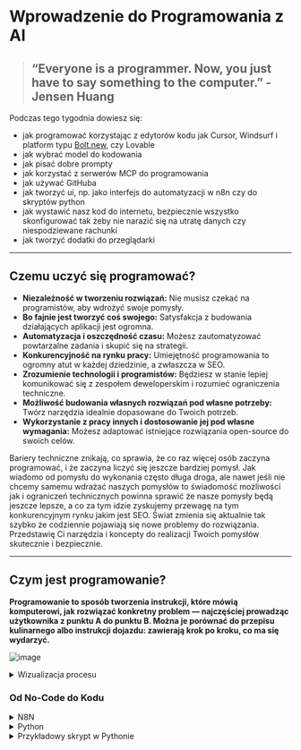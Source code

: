 # Wprowadzenie do Programowania z AI

> ## “Everyone is a programmer. Now, you just have to say something to the computer.” - Jensen Huang

Podczas tego tygodnia dowiesz się:

*   jak programować korzystając z edytorów kodu jak Cursor, Windsurf i platform typu [Bolt.new](http://bolt.new/), czy Lovable
*   jak wybrać model do kodowania
*   jak pisać dobre prompty
*   jak korzystać z serwerów MCP do programowania
*   jak używać GitHuba
*   jak tworzyć ui, np. jako interfejs do automatyzacji w n8n czy do skryptów python
*   jak wystawić nasz kod do internetu, bezpiecznie wszystko skonfigurować tak żeby nie narazić się na utratę danych czy niespodziewane rachunki
*   jak tworzyć dodatki do przeglądarki

---

## Czemu uczyć się programować?

*   **Niezależność w tworzeniu rozwiązań:** Nie musisz czekać na programistów, aby wdrożyć swoje pomysły.
*   **Bo fajnie jest tworzyć coś swojego:** Satysfakcja z budowania działających aplikacji jest ogromna.
*   **Automatyzacja i oszczędność czasu:** Możesz zautomatyzować powtarzalne zadania i skupić się na strategii.
*   **Konkurencyjność na rynku pracy:** Umiejętność programowania to ogromny atut w każdej dziedzinie, a zwłaszcza w SEO.
*   **Zrozumienie technologii i programistów:** Będziesz w stanie lepiej komunikować się z zespołem deweloperskim i rozumieć ograniczenia techniczne.
*   **Możliwość budowania własnych rozwiązań pod własne potrzeby:** Twórz narzędzia idealnie dopasowane do Twoich potrzeb.
*   **Wykorzystanie z pracy innych i dostosowanie jej pod własne wymagania:** Możesz adaptować istniejące rozwiązania open-source do swoich celów.

Bariery techniczne znikają, co sprawia, że co raz więcej osób zaczyna programować, i że zaczyna liczyć się jeszcze bardziej pomysł. Jak wiadomo od pomysłu do wykonania często długa droga, ale nawet jeśli nie chcemy samemu wdrażać naszych pomysłów to świadomość możliwości jak i ograniczeń technicznych powinna sprawić że nasze pomysły będą jeszcze lepsze, a co za tym idzie zyskujemy przewagę na tym konkurencyjnym rynku jakim jest SEO. Świat zmienia się aktualnie tak szybko że codziennie pojawiają się nowe problemy do rozwiązania. Przedstawię Ci narzędzia i koncepty do realizacji Twoich pomysłów skutecznie i bezpiecznie.

---

## Czym jest programowanie?

**Programowanie to sposób tworzenia instrukcji, które mówią komputerowi, jak rozwiązać konkretny problem — najczęściej prowadząc użytkownika z punktu A do punktu B. Można je porównać do przepisu kulinarnego albo instrukcji dojazdu: zawierają krok po kroku, co ma się wydarzyć.**

![image](image.png)

<details>
<summary>Wizualizacja procesu</summary>

Myślenie o programowaniu jako o procesie pomaga zrozumieć jego logikę. Każdy krok w procesie to fragment kodu, który wykonuje określone zadanie.

![image](image%2010.png)

</details>

### Od No-Code do Kodu

<details>
<summary>N8N</summary>

W trakcie tego kursu zetknęłaś się już z formą programowania – automatyzacjami w **n8n**. Tam, zamiast pisać kod, używamy gotowych modułów, które łączymy graficznie. To podejście jest bardzo wygodne, szczególnie gdy zależy nam na **szybkim wdrożeniu i prostocie**.

</details>

<details>
<summary>Python</summary>

Teraz pójdziemy o krok dalej i zajmiemy się **programowaniem w Pythonie**. To język tekstowy, który daje nam **nieograniczone możliwości**, ale wymaga nieco więcej nauki. Python jest idealny do zadań, które są zbyt złożone dla n8n, na przykład do zaawansowanej analizy danych, uczenia maszynowego czy budowania niestandardowych narzędzi.

![image](image%201.png)

</details>

<details>
<summary>Przykładowy skrypt w Pythonie</summary>

To jest przykład kompletnego skryptu w Pythonie, który pobiera wszystkie linki z mapy strony (sitemap) i zapisuje je do pliku CSV. Nie musisz go teraz w pełni rozumieć — chodzi o to, żeby zobaczyć, jak wygląda kod, który realizuje konkretne zadanie.

```python
import requests
import xml.etree.ElementTree as ET
import csv
from urllib.parse import urljoin, urlparse
import time
from typing import List, Set

class SitemapExtractor:
    def __init__(self, timeout: int = 10):
        """
        Inicjalizuje ekstraktor sitemap
        
        Args:
            timeout: Timeout dla HTTP requestów w sekundach
        """
        self.timeout = timeout
        self.session = requests.Session()
        self.session.headers.update({
            'User-Agent': 'Mozilla/5.0 (Windows NT 10.0; Win64; x64) AppleWebKit/537.36'
        })
    
    def fetch_sitemap(self, url: str) -> str:
        """
        Pobiera zawartość sitemap z podanego URL
        
        Args:
            url: URL do sitemap
            
        Returns:
            Zawartość XML jako string
        """
        try:
            response = self.session.get(url, timeout=self.timeout)
            response.raise_for_status()
            return response.text
        except requests.RequestException as e:
            print(f"Błąd podczas pobierania {url}: {e}")
            return ""
    
    def parse_sitemap_index(self, xml_content: str) -> List[str]:
        """
        Parsuje sitemap index i zwraca listę URL-ów do sub-sitemaps
        
        Args:
            xml_content: Zawartość XML sitemap index
            
        Returns:
            Lista URL-ów do sub-sitemaps
        """
        try:
            root = ET.fromstring(xml_content)
            
            # Sprawdzamy różne namespace'y
            namespaces = {
                'ns': 'http://www.sitemaps.org/schemas/sitemap/0.9'
            }
            
            sitemap_urls = []
            
            # Szukamy elementów sitemap w sitemap index
            for sitemap in root.findall('.//ns:sitemap', namespaces):
                loc = sitemap.find('ns:loc', namespaces)
                if loc is not None and loc.text:
                    sitemap_urls.append(loc.text.strip())
            
            # Fallback - szukamy bez namespace
            if not sitemap_urls:
                for sitemap in root.findall('.//sitemap'):
                    loc = sitemap.find('loc')
                    if loc is not None and loc.text:
                        sitemap_urls.append(loc.text.strip())
            
            return sitemap_urls
            
        except ET.ParseError as e:
            print(f"Błąd parsowania XML sitemap index: {e}")
            return []
    
    def parse_sitemap_urls(self, xml_content: str) -> List[dict]:
        """
        Parsuje sitemap i zwraca listę URL-ów z metadanymi
        
        Args:
            xml_content: Zawartość XML sitemap
            
        Returns:
            Lista słowników z URL-ami i metadanymi
        """
        try:
            root = ET.fromstring(xml_content)
            
            # Sprawdzamy różne namespace'y
            namespaces = {
                'ns': 'http://www.sitemaps.org/schemas/sitemap/0.9'
            }
            
            urls = []
            
            # Szukamy elementów url w sitemap
            for url in root.findall('.//ns:url', namespaces):
                url_data = {}
                
                # Lokalizacja (wymagana)
                loc = url.find('ns:loc', namespaces)
                if loc is not None and loc.text:
                    url_data['loc'] = loc.text.strip()
                
                # Ostatnia modyfikacja (opcjonalna)
                lastmod = url.find('ns:lastmod', namespaces)
                if lastmod is not None and lastmod.text:
                    url_data['lastmod'] = lastmod.text.strip()
                
                # Częstotliwość zmian (opcjonalna)
                changefreq = url.find('ns:changefreq', namespaces)
                if changefreq is not None and changefreq.text:
                    url_data['changefreq'] = changefreq.text.strip()
                
                # Priorytet (opcjonalny)
                priority = url.find('ns:priority', namespaces)
                if priority is not None and priority.text:
                    url_data['priority'] = priority.text.strip()
                
                if 'loc' in url_data:
                    urls.append(url_data)
            
            # Fallback - szukamy bez namespace
            if not urls:
                for url in root.findall('.//url'):
                    url_data = {}
                    
                    loc = url.find('loc')
                    if loc is not None and loc.text:
                        url_data['loc'] = loc.text.strip()
                    
                    lastmod = url.find('lastmod')
                    if lastmod is not None and lastmod.text:
                        url_data['lastmod'] = lastmod.text.strip()
                    
                    changefreq = url.find('changefreq')
                    if changefreq is not None and changefreq.text:
                        url_data['changefreq'] = changefreq.text.strip()
                    
                    priority = url.find('priority')
                    if priority is not None and priority.text:
                        url_data['priority'] = priority.text.strip()
                    
                    if 'loc' in url_data:
                        urls.append(url_data)
            
            return urls
            
        except ET.ParseError as e:
            print(f"Błąd parsowania XML sitemap: {e}")
            return []

    def is_sitemap_index(self, xml_content: str) -> bool:
        """
        Sprawdza czy XML to sitemap index czy zwykły sitemap
        
        Args:
            xml_content: Zawartość XML
            
        Returns:
            True jeśli to sitemap index, False jeśli zwykły sitemap
        """
        try:
            root = ET.fromstring(xml_content)
            
            # Sprawdzamy czy istnieją elementy sitemapindex
            namespaces = {
                'ns': 'http://www.sitemaps.org/schemas/sitemap/0.9'
            }
            
            # Sprawdzamy z namespace
            if root.find('.//ns:sitemapindex', namespaces) is not None:
                return True
            if root.find('.//ns:sitemap', namespaces) is not None:
                return True
            
            # Sprawdzamy bez namespace
            if root.find('.//sitemapindex') is not None:
                return True
            if root.tag == 'sitemapindex' or 'sitemapindex' in root.tag:
                return True
            
            return False
            
        except ET.ParseError:
            return False
    
    def extract_urls_from_domain(self, domain: str) -> List[dict]:
        """
        Wyciąga wszystkie URL-e z sitemap danej domeny
        
        Args:
            domain: Domena (np. 'https://example.com' lub 'https://example.com/')
            
        Returns:
            Lista słowników z URL-ami i metadanymi
        """
        # Normalizujemy domenę
        if not domain.startswith(('http://', 'https://')):
            domain = 'https://' + domain
        
        if not domain.endswith('/'):
            domain += '/'
        
        # Konstruujemy URL do sitemap
        sitemap_url = urljoin(domain, 'sitemap.xml')
        
        print(f"Pobieranie sitemap z: {sitemap_url}")
        
        # Pobieramy główny sitemap
        xml_content = self.fetch_sitemap(sitemap_url)
        if not xml_content:
            return []
        
        all_urls = []
        
        # Sprawdzamy czy to sitemap index
        if self.is_sitemap_index(xml_content):
            print("Wykryto sitemap index, pobieranie sub-sitemaps...")
            
            # Pobieramy URL-e do sub-sitemaps
            sub_sitemap_urls = self.parse_sitemap_index(xml_content)
            print(f"Znaleziono {len(sub_sitemap_urls)} sub-sitemaps")
            
            # Pobieramy każdy sub-sitemap
            for i, sub_url in enumerate(sub_sitemap_urls, 1):
                print(f"Pobieranie sub-sitemap {i}/{len(sub_sitemap_urls)}: {sub_url}")
                
                sub_xml_content = self.fetch_sitemap(sub_url)
                if sub_xml_content:
                    urls = self.parse_sitemap_urls(sub_xml_content)
                    all_urls.extend(urls)
                    print(f"  Znaleziono {len(urls)} URL-ów")
                
                # Mała przerwa między requestami
                time.sleep(0.1)
        
        else:
            print("Wykryto zwykły sitemap, parsowanie URL-ów...")
            # To zwykły sitemap, parsujemy URL-e bezpośrednio
            all_urls = self.parse_sitemap_urls(xml_content)
        
        print(f"Łącznie znaleziono {len(all_urls)} URL-ów")
        return all_urls
    
    def extract_urls_from_sitemap_url(self, sitemap_url: str) -> List[dict]:
        """
        Wyciąga URL-e z konkretnego URL sitemap
        
        Args:
            sitemap_url: Bezpośredni URL do sitemap
            
        Returns:
            Lista słowników z URL-ami i metadanymi
        """
        print(f"Pobieranie sitemap z: {sitemap_url}")
        
        xml_content = self.fetch_sitemap(sitemap_url)
        if not xml_content:
            return []
        
        all_urls = []
        
        if self.is_sitemap_index(xml_content):
            print("Wykryto sitemap index, pobieranie sub-sitemaps...")
            
            sub_sitemap_urls = self.parse_sitemap_index(xml_content)
            print(f"Znaleziono {len(sub_sitemap_urls)} sub-sitemaps")
            
            for i, sub_url in enumerate(sub_sitemap_urls, 1):
                print(f"Pobieranie sub-sitemap {i}/{len(sub_sitemap_urls)}: {sub_url}")
                
                sub_xml_content = self.fetch_sitemap(sub_url)
                if sub_xml_content:
                    urls = self.parse_sitemap_urls(sub_xml_content)
                    all_urls.extend(urls)
                    print(f"  Znaleziono {len(urls)} URL-ów")
                
                time.sleep(0.1)
        else:
            print("Wykryto zwykły sitemap, parsowanie URL-ów...")
            all_urls = self.parse_sitemap_urls(xml_content)
        
        print(f"Łącznie znaleziono {len(all_urls)} URL-ów")
        return all_urls
    
    def save_to_csv(self, urls: List[dict], filename: str = 'sitemap_urls.csv'):
        """
        Zapisuje URL-e do pliku CSV
        
        Args:
            urls: Lista słowników z URL-ami
            filename: Nazwa pliku wyjściowego
        """
        if not urls:
            print("Brak URL-ów do zapisania")
            return
        
        # Zbieramy wszystkie możliwe klucze
        fieldnames = set()
        for url in urls:
            fieldnames.update(url.keys())
        
        fieldnames = sorted(list(fieldnames))
        
        with open(filename, 'w', newline='', encoding='utf-8') as csvfile:
            writer = csv.DictWriter(csvfile, fieldnames=fieldnames)
            writer.writeheader()
            writer.writerows(urls)
        
        print(f"Zapisano {len(urls)} URL-ów do pliku: {filename}")
    
    def save_to_txt(self, urls: List[dict], filename: str = 'sitemap_urls.txt'):
        """
        Zapisuje tylko URL-e do pliku tekstowego (jeden URL na linię)
        
        Args:
            urls: Lista słowników z URL-ami
            filename: Nazwa pliku wyjściowego
        """
        if not urls:
            print("Brak URL-ów do zapisania")
            return
        
        with open(filename, 'w', encoding='utf-8') as f:
            for url_data in urls:
                if 'loc' in url_data:
                    f.write(url_data['loc'] + '\n')
        
        print(f"Zapisano {len(urls)} URL-ów do pliku: {filename}")


def main():
    """
    Funkcja główna - przykład użycia
    """
    # Inicjalizujemy ekstraktor
    extractor = SitemapExtractor(timeout=10)
    
    # Opcja 1: Podaj domenę (automatycznie dodaje /sitemap.xml)
    domain = "https://phu.io.vn/"
    urls = extractor.extract_urls_from_domain(domain)
    
    # Opcja 2: Podaj bezpośredni URL do sitemap
    # sitemap_url = "https://example.com/sitemap.xml"
    # urls = extractor.extract_urls_from_sitemap_url(sitemap_url)
    
    if urls:
        # Zapisujemy wyniki
        extractor.save_to_csv(urls, 'sitemap_urls.csv')
        extractor.save_to_txt(urls, 'sitemap_urls.txt')
        
        # Wyświetlamy przykładowe URL-e
        print(f"\nPrzykładowe URL-e (pierwsze 5):")
        for i, url in enumerate(urls[:5]):
            print(f"{i+1}. {url.get('loc', 'N/A')}")
        
        # Statystyki
        print(f"\nStatystyki:")
        print(f"Łącznie URL-ów: {len(urls)}")
        
        # Sprawdzamy domeny
        domains = set()
        for url in urls:
            if 'loc' in url:
                parsed = urlparse(url['loc'])
                domains.add(parsed.netloc)
        
        print(f"Unikalne domeny: {len(domains)}")
        for domain in sorted(domains):
            print(f"  - {domain}")
    
    else:
        print("Nie znaleziono żadnych URL-ów")


if __name__ == "__main__":
    main()
```